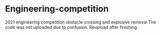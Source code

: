 # Engineering-competition
2021 engineering competition obstacle crossing and explosive removal
The code was not uploaded due to confusion.
Reupload after finishing.
